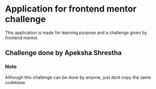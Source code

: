 # Application for frontend mentor challenge
This application is made for learning purpose and a challenge given by frontend mentor.
## Challenge done by Apeksha Shrestha 
### Note
Although this challenge can be done by anyone, just dont copy the same codebase.